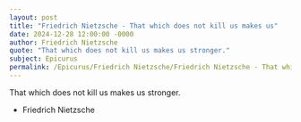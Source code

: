 ```yaml
---
layout: post
title: "Friedrich Nietzsche - That which does not kill us makes us"
date: 2024-12-28 12:00:00 -0000
author: Friedrich Nietzsche
quote: "That which does not kill us makes us stronger."
subject: Epicurus
permalink: /Epicurus/Friedrich Nietzsche/Friedrich Nietzsche - That which does not kill us makes us
---
```


That which does not kill us makes us stronger.

- Friedrich Nietzsche
